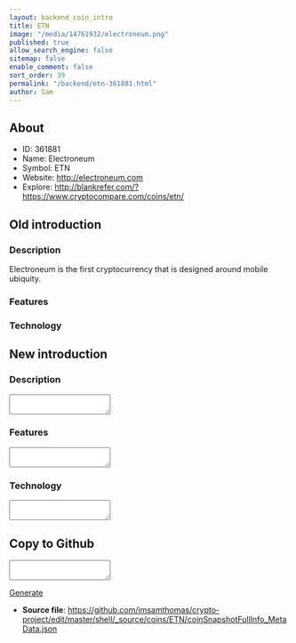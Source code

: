 ```yaml
---
layout: backend_coin_intro
title: ETN
image: "/media/14761932/electroneum.png"
published: true
allow_search_engine: false
sitemap: false
enable_comment: false
sort_order: 39
permalink: "/backend/etn-361881.html"
author: Sam
---
```


## About

- ID: 361881
- Name: Electroneum
- Symbol: ETN
- Website: http://electroneum.com
- Explore: http://blankrefer.com/?https://www.cryptocompare.com/coins/etn/


## Old introduction

### Description

<p>Electroneum is the first cryptocurrency that is designed around mobile ubiquity.</p>

### Features


### Technology




## New introduction


### Description
<textarea id="meta_description" name="description"></textarea>

### Features
<textarea id="meta_features" name="features"></textarea>

### Technology
<textarea id="meta_technology" name="technology"></textarea>


## Copy to Github

<textarea id="coinsnapshotfullinfo_metadata"></textarea>

<a href="#gen" onclick="generateMetaDatJson()">Generate</a>

- **Source file**: <a href="https://github.com/imsamthomas/crypto-project/edit/master/shell/_source/coins/ETN/coinSnapshotFullInfo_MetaData.json">https://github.com/imsamthomas/crypto-project/edit/master/shell/_source/coins/ETN/coinSnapshotFullInfo_MetaData.json</a>

